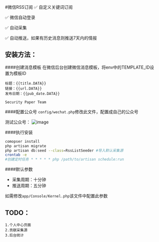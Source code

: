 #微信RSS订阅
✅ 自定义关键词订阅

✅ 微信自动登录

✅ 自动采集

✅ 自动推送，如果有历史消息则推送7天内的情报
## 安装方法：

####创建消息模板
在微信后台创建微信消息模板，将env中的TEMPLATE_ID设置为模板ID
```
标题：{{title.DATA}} 
链接：{{url.DATA}} 
发布日期：{{pub_date.DATA}} 

Security Paper Team
```

####配置公众号
`config/wechat.php`修改此文件，配置成自己的公众号

测试公众号：
 ![image](https://github.com/Nash-x9/wechat_rss/raw/master/0.jpeg)

####执行安装
```bash
comopser install
php artisan migrate
php artisan db:seed --class=RssListSeeder #导入默认采集源
crontab -e
#创建定时任务 * * * * * php /path/to/artisan schedule:run
```

####默认参数
 - 采集周期：十分钟
 - 推送周期：五分钟
 
 如需修改`app/Console/Kernel.php`该文件中配置此参数
 
## TODO：
    1.个人中心页面
    2.贡献采集源
    3.后台统计

